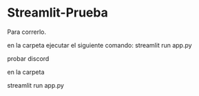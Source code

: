# Streamlit-Prueba
Para correrlo.


en la carpeta ejecutar el siguiente comando: streamlit run app.py


probar discord

en la carpeta

streamlit run app.py

